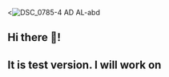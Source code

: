 
<![DSC_0785-4 AD AL-abd](https://github.com/user-attachments/assets/bb05c62b-7438-42a0-990a-d7b61b5e4fd8)


## Hi there 👋!
## It is test version. I will work on

<!--
**LifeAzure/LifeAzure** is a ✨ _special_ ✨ repository because its `README.md` (this file) appears on your GitHub profile.

Here are some ideas to get you started:

- 🔭 I’m currently working on ...
- 🌱 I’m currently learning Git
- 👯 I’m looking to collaborate on ...
- 🤔 I’m looking for help with ...
- 💬 Ask me about ...
- 📫 How to reach me: ...
- 😄 Pronouns: ...
- ⚡ Fun fact: ...
- I will work on later
-->
